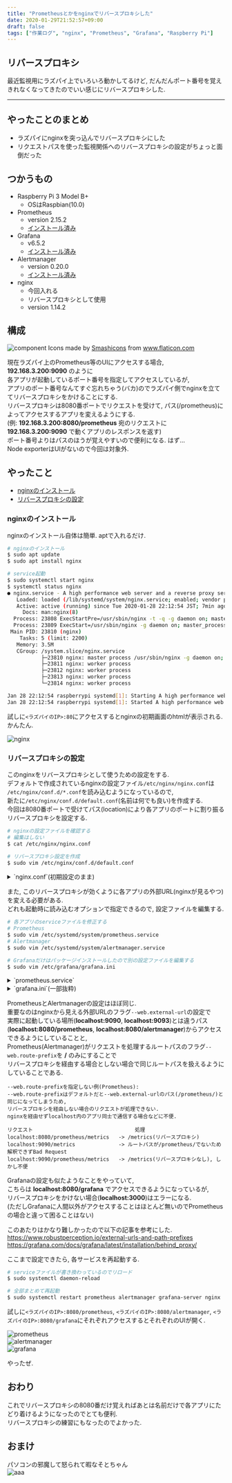 ```yaml
---
title: "Prometheusとかをnginxでリバースプロキシした"
date: 2020-01-29T21:52:57+09:00
draft: false
tags: ["作業ログ", "nginx", "Prometheus", "Grafana", "Raspberry Pi"]
---
```


## リバースプロキシ
最近監視用にラズパイ上でいろいろ動かしてるけど, だんだんポート番号を覚えきれなくなってきたのでいい感じにリバースプロキシした.  

<!--more-->
---

## やったことのまとめ

- ラズパイにnginxを突っ込んでリバースプロキシにした
- リクエストパスを使った監視関係へのリバースプロキシの設定がちょっと面倒だった

## つかうもの

- Raspberry Pi 3 Model B+
    - OSはRaspbian(10.0)
- Prometheus
    - version 2.15.2
    - [インストール済み](https://uzimihsr.github.io/post/2020-01-15-prometheus-grafana-raspberry-pi/)
- Grafana
    - v6.5.2
    - [インストール済み](https://uzimihsr.github.io/post/2020-01-15-prometheus-grafana-raspberry-pi/)
- Alertmanager
    - version 0.20.0
    - [インストール済み](https://uzimihsr.github.io/post/2020-01-27-alertmanager-gmail/)
- nginx
    - 今回入れる
    - リバースプロキシとして使用
    - version 1.14.2

## 構成

![component](/images/2020-01-29-component.png)
Icons made by <a href="https://www.flaticon.com/authors/smashicons" title="Smashicons">Smashicons</a> from <a href="https://www.flaticon.com/" title="Flaticon"> www.flaticon.com</a>

現在ラズパイ上のPrometheus等のUIにアクセスする場合, **192.168.3.200:9090** のように  
各アプリが起動しているポート番号を指定してアクセスしているが,  
アプリのポート番号なんてすぐ忘れちゃう(バカ)のでラズパイ側でnginxを立ててリバースプロキシをかけることにする.  
リバースプロキシは8080番ポートでリクエストを受けて, パス(/prometheus)によってアクセスするアプリを変えるようにする.  
(例: **192.168.3.200:8080/prometheus** 宛のリクエストに **192.168.3.200:9090** で動くアプリのレスポンスを返す)  
ポート番号よりはパスのほうが覚えやすいので便利になる. はず...  
Node exporterはUIがないので今回は対象外.  

## やったこと

- [nginxのインストール](#nginxのインストール)
- [リバースプロキシの設定](#リバースプロキシの設定)

### nginxのインストール

nginxのインストール自体は簡単. aptで入れるだけ.  

```bash
# nginxのインストール
$ sudo apt update
$ sudo apt install nginx

# service起動
$ sudo systemctl start nginx
$ systemctl status nginx
● nginx.service - A high performance web server and a reverse proxy server
   Loaded: loaded (/lib/systemd/system/nginx.service; enabled; vendor preset: enabled)
   Active: active (running) since Tue 2020-01-28 22:12:54 JST; 7min ago
     Docs: man:nginx(8)
  Process: 23808 ExecStartPre=/usr/sbin/nginx -t -q -g daemon on; master_process on; (code=exited, status=0/SUCCESS)
  Process: 23809 ExecStart=/usr/sbin/nginx -g daemon on; master_process on; (code=exited, status=0/SUCCESS)
 Main PID: 23810 (nginx)
    Tasks: 5 (limit: 2200)
   Memory: 3.5M
   CGroup: /system.slice/nginx.service
           ├─23810 nginx: master process /usr/sbin/nginx -g daemon on; master_process on;
           ├─23811 nginx: worker process
           ├─23812 nginx: worker process
           ├─23813 nginx: worker process
           └─23814 nginx: worker process

Jan 28 22:12:54 raspberrypi systemd[1]: Starting A high performance web server and a reverse proxy server...
Jan 28 22:12:54 raspberrypi systemd[1]: Started A high performance web server and a reverse proxy server.
```

試しに`<ラズパイのIP>:80`にアクセスするとnginxの初期画面のhtmlが表示される. かんたん.  

![nginx](/images/2020-01-29-sc01.png)  

### リバースプロキシの設定

このnginxをリバースプロキシとして使うための設定をする.  
デフォルトで作成されているnginxの設定ファイル`/etc/nginx/nginx.conf`は  
`/etc/nginx/conf.d/*.conf`を読み込むようになっているので,  
新たに`/etc/nginx/conf.d/default.conf`(名前は何でも良い)を作成する.  
今回は8080番ポートで受けてパス(location)により各アプリのポートに割り振るリバースプロキシを設定する.  

```bash
# nginxの設定ファイルを確認する
# 編集はしない  
$ cat /etc/nginx/nginx.conf

# リバースプロキシ設定を作成
$ sudo vim /etc/nginx/conf.d/default.conf
```

<details><summary>`nginx.conf`(初期設定のまま)</summary><div>
```nginx
user www-data;
worker_processes auto;
pid /run/nginx.pid;
include /etc/nginx/modules-enabled/*.conf;

events {
	worker_connections 768;
	# multi_accept on;
}

http {

	##
	# Basic Settings
	##

	sendfile on;
	tcp_nopush on;
	tcp_nodelay on;
	keepalive_timeout 65;
	types_hash_max_size 2048;
	# server_tokens off;

	# server_names_hash_bucket_size 64;
	# server_name_in_redirect off;

	include /etc/nginx/mime.types;
	default_type application/octet-stream;

	##
	# SSL Settings
	##

	ssl_protocols TLSv1 TLSv1.1 TLSv1.2; # Dropping SSLv3, ref: POODLE
	ssl_prefer_server_ciphers on;

	##
	# Logging Settings
	##

	access_log /var/log/nginx/access.log;
	error_log /var/log/nginx/error.log;

	##
	# Gzip Settings
	##

	gzip on;

	# gzip_vary on;
	# gzip_proxied any;
	# gzip_comp_level 6;
	# gzip_buffers 16 8k;
	# gzip_http_version 1.1;
	# gzip_types text/plain text/css application/json application/javascript text/xml application/xml application/xml+rss text/javascript;

	##
	# Virtual Host Configs
	##

	# ここでdefault.confを参照する
	include /etc/nginx/conf.d/*.conf;
	include /etc/nginx/sites-enabled/*;
}
```
</div></details>
<details><summary>`default.conf`</summary><div>
```nginx
server {

	listen	8080;

	location /prometheus/ {
		proxy_pass	http://localhost:9090/;
	}

	location /alertmanager/ {
		proxy_pass	http://localhost:9093/;
	}

	location /grafana/ {
		proxy_pass	http://localhost:3000/;
	}

}
```
</div></details>

また, このリバースプロキシが効くように各アプリの外部URL(nginxが見るやつ)を変える必要がある.  
どれも起動時に読み込むオプションで指定できるので, 設定ファイルを編集する.  

```bash
# 各アプリのserviceファイルを修正する
# Prometheus
$ sudo vim /etc/systemd/system/prometheus.service
# Alertmanager
$ sudo vim /etc/systemd/system/alertmanager.service

# Grafanaだけはパッケージインストールしたので別の設定ファイルを編集する
$ sudo vim /etc/grafana/grafana.ini
```

<details><summary>`prometheus.service`</summary><div>
```service
[Unit]
Description=Prometheus Server

[Service]
User=prometheus
ExecStart=/usr/local/prometheus/prometheus \
  --config.file=/usr/local/prometheus/prometheus.yml \
  --storage.tsdb.path=/var/lib/prometheus/data \
  --web.external-url=http://localhost:8080/prometheus/ \
  --web.route-prefix=/

[Install]
WantedBy=multi-user.target
```
</div></details>
<details><summary>`alertmanager.service`</summary><div>
```service
[Unit]
Description=Alertmanager

[Service]
User=alertmanager
ExecStart=/usr/local/alertmanager/alertmanager \
  --config.file=/usr/local/alertmanager/alertmanager.yml \
  --storage.path=/var/lib/alertmanager/data \
  --web.external-url=http://localhost:8080/alertmanager/ \
  --web.route-prefix=/

[Install]
WantedBy=multi-user.target
```
</div></details>
<details><summary>`grafana.ini`(一部抜粋)</summary><div>
```ini
...
[server]
# The public facing domain name used to access grafana from a browser
domain = localhost
...
# The full public facing url you use in browser, used for redirects and emails
# If you use reverse proxy and sub path specify full url (with sub path)
root_url = %(protocol)s://%(domain)s/grafana/
...
```
</div></details>

PrometheusとAlertmanagerの設定はほぼ同じ.  
重要なのはnginxから見える外部URLのフラグ`--web.external-url`の設定で  
実際に起動している場所(**localhost:9090**, **localhost:9093**)とは違うパス(**localhost:8080/prometheus**, **localhost:8080/alertmanager**)からアクセスできるようにしていることと,  
Prometheus(Alertmanager)がリクエストを処理するルートパスのフラグ`--web.route-prefix`を **/** のみにすることで  
リバースプロキシを経由する場合としない場合で同じルートパスを扱えるようにしていることである.  
```text
--web.route-prefixを指定しない例(Prometheus):
--web.route-prefixはデフォルトだと--web.external-urlのパス(/prometheus/)と同じになってしまうため,
リバースプロキシを経由しない場合のリクエストが処理できない.
nginxを経由せずlocalhost内のアプリ同士で通信する場合などに不便.

リクエスト                                 処理
localhost:8080/prometheus/metrics   -> /metrics(リバースプロキシ)
localhost:9090/metrics              -> ルートパスが/prometheus/でないため解釈できずBad Request
localhost:9090/prometheus/metrics   -> /metrics(リバースプロキシなし), しかし不便
```

Grafanaの設定も似たようなことをやっていて,   
こちらは **localhost:8080/grafana** でアクセスできるようになっているが,  
リバースプロキシをかけない場合(**localhost:3000**)はエラーになる.  
(ただしGrafanaに人間以外がアクセスすることはほとんど無いのでPrometheusの場合と違って困ることはない)  

このあたりはかなり難しかったので以下の記事を参考にした.  
https://www.robustperception.io/external-urls-and-path-prefixes  
https://grafana.com/docs/grafana/latest/installation/behind_proxy/  

ここまで設定できたら, 各サービスを再起動する.  

```bash
# serviceファイルが書き換わっているのでリロード
$ sudo systemctl daemon-reload

# 全部まとめて再起動
$ sudo systemctl restart prometheus alertmanager grafana-server nginx
```

試しに`<ラズパイのIP>:8080/prometheus`, `<ラズパイのIP>:8080/alertmanager`, `<ラズパイのIP>:8080/grafana`にそれぞれアクセスするとそれぞれのUIが開く.  

![prometheus](/images/2020-01-29-sc02.png)  
![alertmanager](/images/2020-01-29-sc03.png)  
![grafana](/images/2020-01-29-sc04.png)  

やったぜ.  

## おわり
これでリバースプロキシの8080番だけ覚えればあとは名前だけで各アプリにたどり着けるようになったのでとても便利.  
リバースプロキシの練習にもなったのでよかった.  

## おまけ
パソコンの邪魔して怒られて暇なそとちゃん  
![aaa](/images/2020-01-29-sotochan.jpg)  
